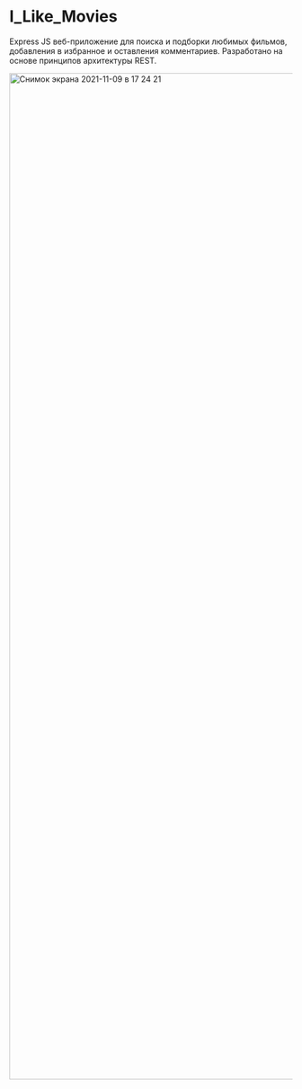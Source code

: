 # I_Like_Movies
Express JS веб-приложение для поиска и подборки любимых фильмов, добавления в избранное и оставления комментариев.
Разработано на основе принципов архитектуры REST.

<img width="1792" alt="Снимок экрана 2021-11-09 в 17 24 21" src="https://user-images.githubusercontent.com/69127368/140941905-7a1029c9-0b77-46e9-a9c6-9bebdb39e494.png">
